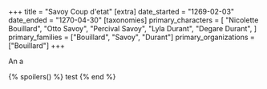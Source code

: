 +++
title = "Savoy Coup d'etat"
[extra]
date_started = "1269-02-03"
date_ended = "1270-04-30"
[taxonomies]
primary_characters = [
  "Nicolette Bouillard", 
  "Otto Savoy",
  "Percival Savoy",
  "Lyla Durant",
  "Degare Durant",
]
primary_families = ["Bouillard", "Savoy", "Durant"]
primary_organizations = ["Bouillard"]
+++

An a

{% spoilers() %}
test
{% end %}